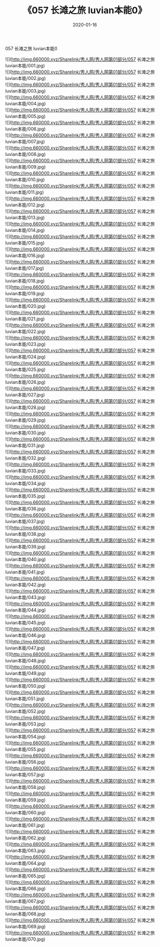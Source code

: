 ﻿---
layout: post
title:  《057 长滩之旅 luvian本能0》
date:   2020-01-16
img: http://img.660000.xyz/Sharelink/秀人网/秀人网第01部分/057 长滩之旅 luvian本能0/000.jpg
categories: [美女, 清纯, 唯美]
---

057 长滩之旅 luvian本能0

  ![](http://img.660000.xyz/Sharelink/秀人网/秀人网第01部分/057 长滩之旅 luvian本能/001.jpg) <br> ![](http://img.660000.xyz/Sharelink/秀人网/秀人网第01部分/057 长滩之旅 luvian本能/002.jpg) <br> ![](http://img.660000.xyz/Sharelink/秀人网/秀人网第01部分/057 长滩之旅 luvian本能/003.jpg) <br> ![](http://img.660000.xyz/Sharelink/秀人网/秀人网第01部分/057 长滩之旅 luvian本能/004.jpg) <br> ![](http://img.660000.xyz/Sharelink/秀人网/秀人网第01部分/057 长滩之旅 luvian本能/005.jpg) <br> ![](http://img.660000.xyz/Sharelink/秀人网/秀人网第01部分/057 长滩之旅 luvian本能/006.jpg) <br> ![](http://img.660000.xyz/Sharelink/秀人网/秀人网第01部分/057 长滩之旅 luvian本能/007.jpg) <br> ![](http://img.660000.xyz/Sharelink/秀人网/秀人网第01部分/057 长滩之旅 luvian本能/008.jpg) <br> ![](http://img.660000.xyz/Sharelink/秀人网/秀人网第01部分/057 长滩之旅 luvian本能/009.jpg) <br> ![](http://img.660000.xyz/Sharelink/秀人网/秀人网第01部分/057 长滩之旅 luvian本能/010.jpg) <br> ![](http://img.660000.xyz/Sharelink/秀人网/秀人网第01部分/057 长滩之旅 luvian本能/011.jpg) <br> ![](http://img.660000.xyz/Sharelink/秀人网/秀人网第01部分/057 长滩之旅 luvian本能/012.jpg) <br> ![](http://img.660000.xyz/Sharelink/秀人网/秀人网第01部分/057 长滩之旅 luvian本能/013.jpg) <br> ![](http://img.660000.xyz/Sharelink/秀人网/秀人网第01部分/057 长滩之旅 luvian本能/014.jpg) <br> ![](http://img.660000.xyz/Sharelink/秀人网/秀人网第01部分/057 长滩之旅 luvian本能/015.jpg) <br> ![](http://img.660000.xyz/Sharelink/秀人网/秀人网第01部分/057 长滩之旅 luvian本能/016.jpg) <br> ![](http://img.660000.xyz/Sharelink/秀人网/秀人网第01部分/057 长滩之旅 luvian本能/017.jpg) <br> ![](http://img.660000.xyz/Sharelink/秀人网/秀人网第01部分/057 长滩之旅 luvian本能/018.jpg) <br> ![](http://img.660000.xyz/Sharelink/秀人网/秀人网第01部分/057 长滩之旅 luvian本能/019.jpg) <br> ![](http://img.660000.xyz/Sharelink/秀人网/秀人网第01部分/057 长滩之旅 luvian本能/020.jpg) <br> ![](http://img.660000.xyz/Sharelink/秀人网/秀人网第01部分/057 长滩之旅 luvian本能/021.jpg) <br> ![](http://img.660000.xyz/Sharelink/秀人网/秀人网第01部分/057 长滩之旅 luvian本能/022.jpg) <br> ![](http://img.660000.xyz/Sharelink/秀人网/秀人网第01部分/057 长滩之旅 luvian本能/023.jpg) <br> ![](http://img.660000.xyz/Sharelink/秀人网/秀人网第01部分/057 长滩之旅 luvian本能/024.jpg) <br> ![](http://img.660000.xyz/Sharelink/秀人网/秀人网第01部分/057 长滩之旅 luvian本能/025.jpg) <br> ![](http://img.660000.xyz/Sharelink/秀人网/秀人网第01部分/057 长滩之旅 luvian本能/026.jpg) <br> ![](http://img.660000.xyz/Sharelink/秀人网/秀人网第01部分/057 长滩之旅 luvian本能/027.jpg) <br> ![](http://img.660000.xyz/Sharelink/秀人网/秀人网第01部分/057 长滩之旅 luvian本能/028.jpg) <br> ![](http://img.660000.xyz/Sharelink/秀人网/秀人网第01部分/057 长滩之旅 luvian本能/029.jpg) <br> ![](http://img.660000.xyz/Sharelink/秀人网/秀人网第01部分/057 长滩之旅 luvian本能/030.jpg) <br> ![](http://img.660000.xyz/Sharelink/秀人网/秀人网第01部分/057 长滩之旅 luvian本能/031.jpg) <br> ![](http://img.660000.xyz/Sharelink/秀人网/秀人网第01部分/057 长滩之旅 luvian本能/032.jpg) <br> ![](http://img.660000.xyz/Sharelink/秀人网/秀人网第01部分/057 长滩之旅 luvian本能/033.jpg) <br> ![](http://img.660000.xyz/Sharelink/秀人网/秀人网第01部分/057 长滩之旅 luvian本能/034.jpg) <br> ![](http://img.660000.xyz/Sharelink/秀人网/秀人网第01部分/057 长滩之旅 luvian本能/035.jpg) <br> ![](http://img.660000.xyz/Sharelink/秀人网/秀人网第01部分/057 长滩之旅 luvian本能/036.jpg) <br> ![](http://img.660000.xyz/Sharelink/秀人网/秀人网第01部分/057 长滩之旅 luvian本能/037.jpg) <br> ![](http://img.660000.xyz/Sharelink/秀人网/秀人网第01部分/057 长滩之旅 luvian本能/038.jpg) <br> ![](http://img.660000.xyz/Sharelink/秀人网/秀人网第01部分/057 长滩之旅 luvian本能/039.jpg) <br> ![](http://img.660000.xyz/Sharelink/秀人网/秀人网第01部分/057 长滩之旅 luvian本能/040.jpg) <br> ![](http://img.660000.xyz/Sharelink/秀人网/秀人网第01部分/057 长滩之旅 luvian本能/041.jpg) <br> ![](http://img.660000.xyz/Sharelink/秀人网/秀人网第01部分/057 长滩之旅 luvian本能/042.jpg) <br> ![](http://img.660000.xyz/Sharelink/秀人网/秀人网第01部分/057 长滩之旅 luvian本能/043.jpg) <br> ![](http://img.660000.xyz/Sharelink/秀人网/秀人网第01部分/057 长滩之旅 luvian本能/044.jpg) <br> ![](http://img.660000.xyz/Sharelink/秀人网/秀人网第01部分/057 长滩之旅 luvian本能/045.jpg) <br> ![](http://img.660000.xyz/Sharelink/秀人网/秀人网第01部分/057 长滩之旅 luvian本能/046.jpg) <br> ![](http://img.660000.xyz/Sharelink/秀人网/秀人网第01部分/057 长滩之旅 luvian本能/047.jpg) <br> ![](http://img.660000.xyz/Sharelink/秀人网/秀人网第01部分/057 长滩之旅 luvian本能/048.jpg) <br> ![](http://img.660000.xyz/Sharelink/秀人网/秀人网第01部分/057 长滩之旅 luvian本能/049.jpg) <br> ![](http://img.660000.xyz/Sharelink/秀人网/秀人网第01部分/057 长滩之旅 luvian本能/050.jpg) <br> ![](http://img.660000.xyz/Sharelink/秀人网/秀人网第01部分/057 长滩之旅 luvian本能/051.jpg) <br> ![](http://img.660000.xyz/Sharelink/秀人网/秀人网第01部分/057 长滩之旅 luvian本能/052.jpg) <br> ![](http://img.660000.xyz/Sharelink/秀人网/秀人网第01部分/057 长滩之旅 luvian本能/053.jpg) <br> ![](http://img.660000.xyz/Sharelink/秀人网/秀人网第01部分/057 长滩之旅 luvian本能/054.jpg) <br> ![](http://img.660000.xyz/Sharelink/秀人网/秀人网第01部分/057 长滩之旅 luvian本能/055.jpg) <br> ![](http://img.660000.xyz/Sharelink/秀人网/秀人网第01部分/057 长滩之旅 luvian本能/056.jpg) <br> ![](http://img.660000.xyz/Sharelink/秀人网/秀人网第01部分/057 长滩之旅 luvian本能/057.jpg) <br> ![](http://img.660000.xyz/Sharelink/秀人网/秀人网第01部分/057 长滩之旅 luvian本能/058.jpg) <br> ![](http://img.660000.xyz/Sharelink/秀人网/秀人网第01部分/057 长滩之旅 luvian本能/059.jpg) <br> ![](http://img.660000.xyz/Sharelink/秀人网/秀人网第01部分/057 长滩之旅 luvian本能/060.jpg) <br> ![](http://img.660000.xyz/Sharelink/秀人网/秀人网第01部分/057 长滩之旅 luvian本能/061.jpg) <br> ![](http://img.660000.xyz/Sharelink/秀人网/秀人网第01部分/057 长滩之旅 luvian本能/062.jpg) <br> ![](http://img.660000.xyz/Sharelink/秀人网/秀人网第01部分/057 长滩之旅 luvian本能/063.jpg) <br> ![](http://img.660000.xyz/Sharelink/秀人网/秀人网第01部分/057 长滩之旅 luvian本能/064.jpg) <br> ![](http://img.660000.xyz/Sharelink/秀人网/秀人网第01部分/057 长滩之旅 luvian本能/065.jpg) <br> ![](http://img.660000.xyz/Sharelink/秀人网/秀人网第01部分/057 长滩之旅 luvian本能/066.jpg) <br> ![](http://img.660000.xyz/Sharelink/秀人网/秀人网第01部分/057 长滩之旅 luvian本能/067.jpg) <br> ![](http://img.660000.xyz/Sharelink/秀人网/秀人网第01部分/057 长滩之旅 luvian本能/068.jpg) <br> ![](http://img.660000.xyz/Sharelink/秀人网/秀人网第01部分/057 长滩之旅 luvian本能/069.jpg) <br> ![](http://img.660000.xyz/Sharelink/秀人网/秀人网第01部分/057 长滩之旅 luvian本能/070.jpg) <br>